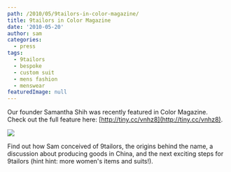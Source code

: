 ```yaml
---
path: /2010/05/9tailors-in-color-magazine/
title: 9tailors in Color Magazine
date: '2010-05-20'
author: sam
categories:
  - press
tags:
  - 9tailors
  - bespoke
  - custom suit
  - mens fashion
  - menswear
featuredImage: null
---
```

Our founder Samantha Shih was recently featured in Color Magazine. Check out the full feature here: [http://tiny.cc/vnhz8](http://tiny.cc/vnhz8). 

[![](http://2.bp.blogspot.com/_20LDsLnO2rk/S_VjVkT8LEI/AAAAAAAAADQ/1PoWU-nOJtY/s320/28_9tailors.jpg)](http://2.bp.blogspot.com/_20LDsLnO2rk/S_VjVkT8LEI/AAAAAAAAADQ/1PoWU-nOJtY/s1600/28_9tailors.jpg) 

Find out how Sam conceived of 9tailors, the origins behind the name, a discussion about producing goods in China, and the next exciting steps for 9tailors (hint hint: more women's items and suits!).